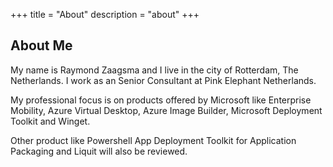 +++
title = "About"
description = "about"
+++

## About Me

My name is Raymond Zaagsma and I live in the city of Rotterdam, The Netherlands.
I work as an Senior Consultant at Pink Elephant Netherlands.

My professional focus is on products offered by Microsoft like Enterprise Mobility, Azure Virtual Desktop, Azure Image Builder, Microsoft Deployment Toolkit and Winget.

Other product like Powershell App Deployment Toolkit for Application Packaging and Liquit will also be reviewed.



